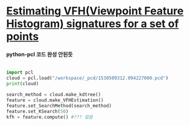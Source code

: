 # [Estimating VFH(Viewpoint Feature Histogram) signatures for a set of points](http://pointclouds.org/documentation/tutorials/vfh_estimation.php#vfh-estimation)




#### python-pcl 코드 완성 안된듯 

```python 

import pcl
cloud = pcl.load("/workspace/_pcd/1530509312.094227000.pcd")
print(cloud)

search_method = cloud.make_kdtree()
feature = cloud.make_VFHEstimation()
feature.set_SearchMethod(search_method)
feature.set_KSearch(50)
kfh = feature.compute() #??? 없음
```